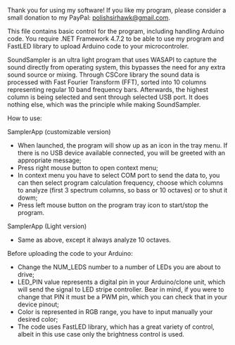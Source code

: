 Thank you for using my software! If you like my program, please consider a small donation to my PayPal: polishsirhawk@gmail.com.

This file contains basic control for the program, including handling Arduino code. You require .NET Framework 4.7.2 to be able to use my program
and FastLED library to upload Arduino code to your microcontroler.

SoundSampler is an ultra light program that uses WASAPI to capture the sound directly from operating system, this bypasses the need for any 
extra sound source or mixing. Through CSCore library the sound data is processed with Fast Fourier Transform (FFT), sorted into 10 columns 
representing regular 10 band frequency bars. Afterwards, the highest column is being selected and sent through selected USB port. It does 
nothing else, which was the principle while making SoundSampler.

How to use:

SamplerApp (customizable version)
- When launched, the program will show up as an icon in the tray menu. If there is no USB device available connected, you will be greeted with an appropriate message;
- Press right mouse button to open context menu;
- In context menu you have to select COM port to send the data to, you can then select program calculation frequency, choose which columns to analyze (first 3 spectrum columns, so bass or 10 octaves) or to shut it dowm;
- Press left mouse button on the program tray icon to start/stop the program.

SamplerApp (Light version)
- Same as above, except it always analyze 10 octaves.

Before uploading the code to your Arduino:
- Change the NUM_LEDS number to a number of LEDs you are about to drive;
- LED_PIN value represents a digital pin in your Arduino/clone unit, which will send the signal to LED stripe controller. Bear in mind,
if you were to change that PIN it must be a PWM pin, which you can check that in your device pinout;
- Color is represented in RGB range, you have to input manually your desired color;
- The code uses FastLED library, which has a great variety of control, albeit in this use case only the brightness control is used.
